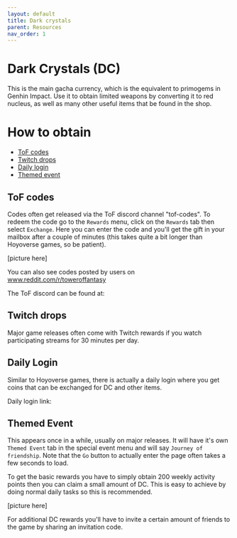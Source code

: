 ```yaml
---
layout: default
title: Dark crystals
parent: Resources
nav_order: 1
---
```


# Dark Crystals (DC)
This is the main gacha currency, which is the equivalent to primogems in Genhin Impact. Use it to obtain limited weapons by converting it to red nucleus, as well as many other useful items that be found in the shop.

# How to obtain
- [ToF codes](##tof-codes)
- [Twitch drops](##twitch-drops)
- [Daily login](##daily-login)
- [Themed event](##themed-event)

## ToF codes
Codes often get released via the ToF discord channel "tof-codes". To redeem the code go to the `Rewards` menu, click on the `Rewards` tab then select `Exchange`. Here you can enter the code and you'll get the gift in your mailbox after a couple of minutes (this takes quite a bit longer than Hoyoverse games, so be patient).

[picture here]

You can also see codes posted by users on www.reddit.com/r/toweroffantasy

The ToF discord can be found at:

## Twitch drops
Major game releases often come with Twitch rewards if you watch participating streams for 30 minutes per day.

## Daily Login
Similar to Hoyoverse games, there is actually a daily login where you get coins that can be exchanged for DC and other items.

Daily login link: <coming soon>

## Themed Event
This appears once in a while, usually on major releases. It will have it's own `Themed Event` tab in the special event menu and will say `Journey of friendship`. Note that the `Go` button to actually enter the page often takes a few seconds to load.

To get the basic rewards you have to simply obtain 200 weekly activity points then you can claim a small amount of DC. This is easy to achieve by doing normal daily tasks so this is recommended.

[picture here]

For additional DC rewards you'll have to invite a certain amount of friends to the game by sharing an invitation code.
